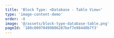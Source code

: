 ```yaml
---
title: 'Block Type: <Database - Table View<'
type: 'image-content-demo'
order: -8
image: '@/assets/block-type-database-table.png'
pageId: '180c00970499806287bef7e98440b7f3'
---
```

